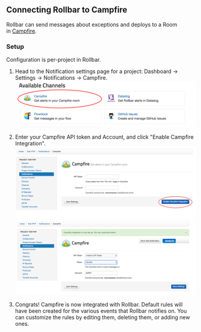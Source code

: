 ## Connecting Rollbar to Campfire

Rollbar can send messages about exceptions and deploys to a Room in [Campfire](https://campfirenow.com/).

### Setup

Configuration is per-project in Rollbar.

1.  Head to the Notification settings page for a project: Dashboard ->
    Settings -> Notifications -> Campfire.
    ![](../images/tools/campfire/campfire1.png)

2.  Enter your Campfire API token and Account, and click "Enable Campfire Integration".
    ![](../images/tools/campfire/campfire2.png)
    ![](../images/tools/campfire/campfire3.png)

3.  Congrats! Campfire is now integrated with Rollbar. Default rules will
    have been created for the various events that Rollbar notifies on.
    You can customize the rules by editing them, deleting them, or
    adding new ones.
